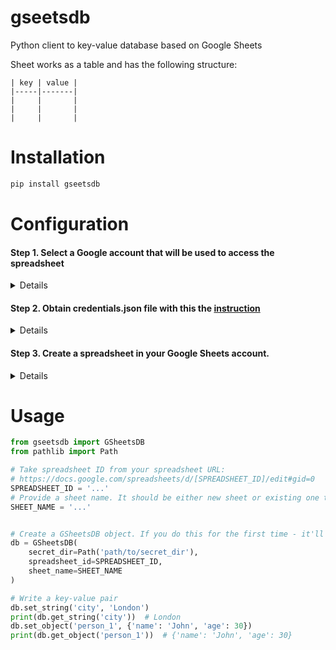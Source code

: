 # gseetsdb
Python client to key-value database based on Google Sheets

Sheet works as a table and has the following structure:
```
| key | value |
|-----|-------|
|     |       |
|     |       |
|     |       |
```

# Installation
```bash
pip install gseetsdb
```

# Configuration

#### Step 1. Select a Google account that will be used to access the spreadsheet

<details>
<summary>Details</summary>

* Though `GSheetsDB` uses only provided spreadsheet, credentials technically 
allow to read/write all the spreadsheets in the account.
* So it's recommended to use `GSheetsDB` with a special service (non personal)
account that doesn't have critical/secret spreadsheets that might be compromised.

</details>

#### Step 2. Obtain credentials.json file with this the [instruction](https://developers.google.com/sheets/api/quickstart/python)

<details>
<summary>Details</summary>

* If you do this for the first time - take `credentials.json` and put it in `secret_dir`.
* On a first attempt to create `GSheetsDB` it'll open a browser window, ask you to sign in 
the target test account.
* Then the `token.json` file will be generated automatically and put in `secret_dir`.
* The `token.json` file will be used automatically for further access to the
target spreadsheet.
* You can use `token.json` to access the spreadsheet from another machine without completing the 
steps above

</details>

#### Step 3. Create a spreadsheet in your Google Sheets account.

<details>
<summary>Details</summary>

* You should share the spreadsheet and provide write access to the account that will be used to 
access it (see Step 1).

</details>


# Usage
```python
from gseetsdb import GSheetsDB
from pathlib import Path

# Take spreadsheet ID from your spreadsheet URL:
# https://docs.google.com/spreadsheets/d/[SPREADSHEET_ID]/edit#gid=0
SPREADSHEET_ID = '...'
# Provide a sheet name. It should be either new sheet or existing one that follows the required structure.
SHEET_NAME = '...'  


# Create a GSheetsDB object. If you do this for the first time - it'll open a browser window (see Step 2 details)
db = GSheetsDB(
    secret_dir=Path('path/to/secret_dir'),
    spreadsheet_id=SPREADSHEET_ID,
    sheet_name=SHEET_NAME
)

# Write a key-value pair
db.set_string('city', 'London')
print(db.get_string('city'))  # London
db.set_object('person_1', {'name': 'John', 'age': 30})
print(db.get_object('person_1'))  # {'name': 'John', 'age': 30}
```
